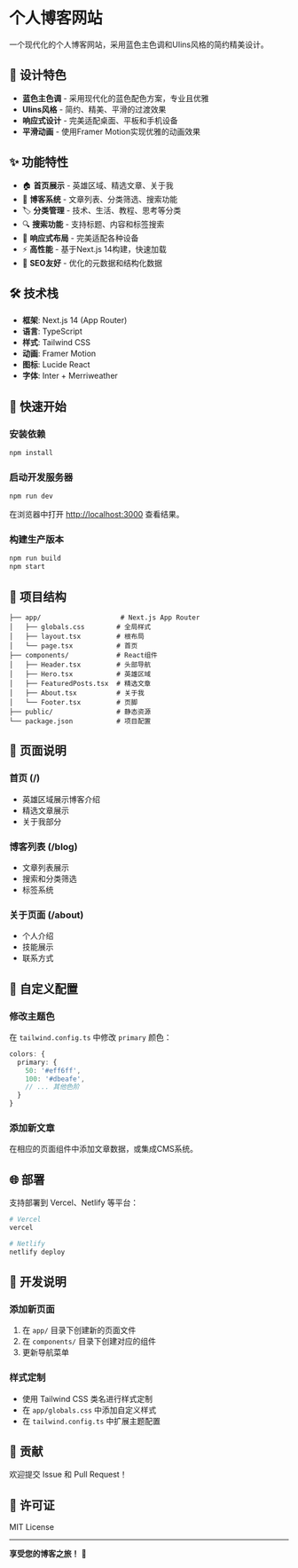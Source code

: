 # 个人博客网站

一个现代化的个人博客网站，采用蓝色主色调和UIins风格的简约精美设计。

## 🎨 设计特色

- **蓝色主色调** - 采用现代化的蓝色配色方案，专业且优雅
- **UIins风格** - 简约、精美、平滑的过渡效果
- **响应式设计** - 完美适配桌面、平板和手机设备
- **平滑动画** - 使用Framer Motion实现优雅的动画效果

## ✨ 功能特性

- 🏠 **首页展示** - 英雄区域、精选文章、关于我
- 📝 **博客系统** - 文章列表、分类筛选、搜索功能
- 🏷️ **分类管理** - 技术、生活、教程、思考等分类
- 🔍 **搜索功能** - 支持标题、内容和标签搜索
- 📱 **响应式布局** - 完美适配各种设备
- ⚡ **高性能** - 基于Next.js 14构建，快速加载
- 🎯 **SEO友好** - 优化的元数据和结构化数据

## 🛠️ 技术栈

- **框架**: Next.js 14 (App Router)
- **语言**: TypeScript
- **样式**: Tailwind CSS
- **动画**: Framer Motion
- **图标**: Lucide React
- **字体**: Inter + Merriweather

## 🚀 快速开始

### 安装依赖

```bash
npm install
```

### 启动开发服务器

```bash
npm run dev
```

在浏览器中打开 [http://localhost:3000](http://localhost:3000) 查看结果。

### 构建生产版本

```bash
npm run build
npm start
```

## 📁 项目结构

```
├── app/                    # Next.js App Router
│   ├── globals.css        # 全局样式
│   ├── layout.tsx         # 根布局
│   └── page.tsx           # 首页
├── components/            # React组件
│   ├── Header.tsx         # 头部导航
│   ├── Hero.tsx           # 英雄区域
│   ├── FeaturedPosts.tsx  # 精选文章
│   ├── About.tsx          # 关于我
│   └── Footer.tsx         # 页脚
├── public/                # 静态资源
└── package.json           # 项目配置
```

## 🎨 页面说明

### 首页 (/)
- 英雄区域展示博客介绍
- 精选文章展示
- 关于我部分

### 博客列表 (/blog)
- 文章列表展示
- 搜索和分类筛选
- 标签系统

### 关于页面 (/about)
- 个人介绍
- 技能展示
- 联系方式

## 🎯 自定义配置

### 修改主题色

在 `tailwind.config.ts` 中修改 `primary` 颜色：

```typescript
colors: {
  primary: {
    50: '#eff6ff',
    100: '#dbeafe',
    // ... 其他色阶
  }
}
```

### 添加新文章

在相应的页面组件中添加文章数据，或集成CMS系统。

## 🌐 部署

支持部署到 Vercel、Netlify 等平台：

```bash
# Vercel
vercel

# Netlify
netlify deploy
```

## 📝 开发说明

### 添加新页面

1. 在 `app/` 目录下创建新的页面文件
2. 在 `components/` 目录下创建对应的组件
3. 更新导航菜单

### 样式定制

- 使用 Tailwind CSS 类名进行样式定制
- 在 `app/globals.css` 中添加自定义样式
- 在 `tailwind.config.ts` 中扩展主题配置

## 🤝 贡献

欢迎提交 Issue 和 Pull Request！

## 📄 许可证

MIT License

---

**享受您的博客之旅！** 🚀 
